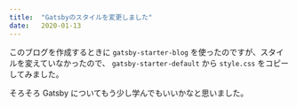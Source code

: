 ```yaml
---
title:  "Gatsbyのスタイルを変更しました"
date:   2020-01-13
---
```


このブログを作成するときに `gatsby-starter-blog` を使ったのですが、スタイルを変えていなかったので、
`gatsby-starter-default` から `style.css` をコピーしてみました。

そろそろ Gatsby についてもう少し学んでもいいかなと思いました。
